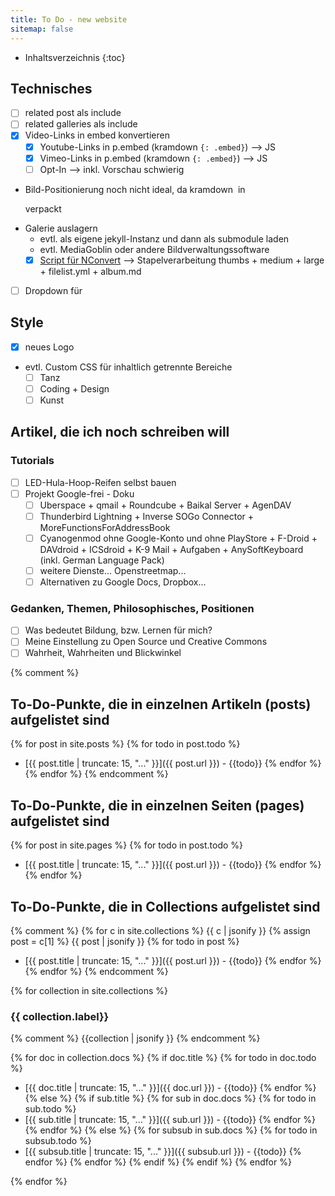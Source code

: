 ```yaml
---
title: To Do - new website
sitemap: false
---
```

* Inhaltsverzeichnis
{:toc}

## Technisches

- [ ] related post als include
- [ ] related galleries als include
- [x] Video-Links in embed konvertieren
  - [x] Youtube-Links in p.embed (kramdown `{: .embed}`) --> JS
  - [x] Vimeo-Links in p.embed (kramdown `{: .embed}`) --> JS
  - [ ] Opt-In --> inkl. Vorschau schwierig
- Bild-Positionierung noch nicht ideal, da kramdown <img> in <p> verpackt
- Galerie auslagern
  - evtl. als eigene jekyll-Instanz und dann als submodule laden
  - evtl. MediaGoblin oder andere Bildverwaltungssoftware
  - [x] [Script für NConvert](https://github.com/raffaelj/image-processing-jekyll-batch-nconvert) --> Stapelverarbeitung thumbs + medium + large + filelist.yml + album.md
- [ ] Dropdown für 

## Style

- [x] neues Logo
- evtl. Custom CSS für inhaltlich getrennte Bereiche
  - [ ] Tanz
  - [ ] Coding + Design
  - [ ] Kunst

## Artikel, die ich noch schreiben will

### Tutorials

- [ ] LED-Hula-Hoop-Reifen selbst bauen
- [ ] Projekt Google-frei - Doku
  - [ ] Uberspace + qmail + Roundcube + Baikal Server + AgenDAV
  - [ ] Thunderbird Lightning + Inverse SOGo Connector + MoreFunctionsForAddressBook
  - [ ] Cyanogenmod ohne Google-Konto und ohne PlayStore + F-Droid + DAVdroid + ICSdroid + K-9 Mail + Aufgaben + AnySoftKeyboard (inkl. German Language Pack)
  - [ ] weitere Dienste... Openstreetmap...
  - [ ] Alternativen zu Google Docs, Dropbox...

### Gedanken, Themen, Philosophisches, Positionen

- [ ] Was bedeutet Bildung, bzw. Lernen für mich?
- [ ] Meine Einstellung zu Open Source und Creative Commons
- [ ] Wahrheit, Wahrheiten und Blickwinkel

{% comment %}
## To-Do-Punkte, die in einzelnen Artikeln (posts) aufgelistet sind

{% for post in site.posts %}
  {% for todo in post.todo %}
* [{{ post.title | truncate: 15, "..."  }}]({{ post.url }}) - {{todo}}
  {% endfor %}
{% endfor %}
{% endcomment %}

## To-Do-Punkte, die in einzelnen Seiten (pages) aufgelistet sind

{% for post in site.pages %}
  {% for todo in post.todo %}
* [{{ post.title | truncate: 15, "..."  }}]({{ post.url }}) - {{todo}}
  {% endfor %}
{% endfor %}


## To-Do-Punkte, die in Collections aufgelistet sind

{% comment %}
{% for c in site.collections %}
  {{ c | jsonify }}
  {% assign post = c[1] %}
  {{ post | jsonify }}
  {% for todo in post %}
* [{{ post.title | truncate: 15, "..."  }}]({{ post.url }}) - {{todo}}
  {% endfor %}
{% endfor %}
{% endcomment %}

{% for collection in site.collections %}
### {{ collection.label}}

{% comment %}
{{collection | jsonify }}
{% endcomment %}

 {% for doc in collection.docs %}
  {% if doc.title %}
   {% for todo in doc.todo %}
* [{{ doc.title | truncate: 15, "..."  }}]({{ doc.url }}) - {{todo}}
   {% endfor %}
  {% else %}
  {% if sub.title %}
   {% for sub in doc.docs %}
   {% for todo in sub.todo %}
* [{{ sub.title | truncate: 15, "..."  }}]({{ sub.url }}) - {{todo}}
   {% endfor %}
   {% endfor %}
  {% else %}
   {% for subsub in sub.docs %}
   {% for todo in subsub.todo %}
* [{{ subsub.title | truncate: 15, "..."  }}]({{ subsub.url }}) - {{todo}}
   {% endfor %}
   {% endfor %}
  {% endif %}
  {% endif %}
 {% endfor %}


{% endfor %}